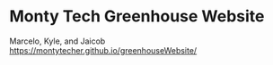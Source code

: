# Monty Tech Greenhouse Website
Marcelo, Kyle, and Jaicob
https://montytecher.github.io/greenhouseWebsite/
